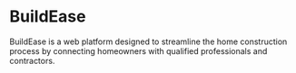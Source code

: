 # BuildEase
BuildEase is a web platform designed to streamline the home construction process by connecting homeowners with qualified professionals and contractors.
